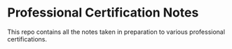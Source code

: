 # Professional Certification Notes

This repo contains all the notes taken in preparation to various professional certifications.
